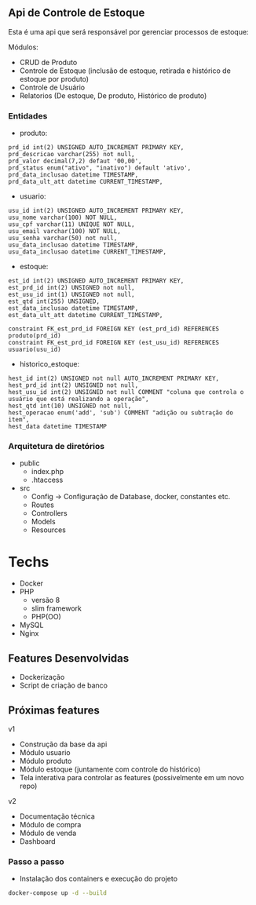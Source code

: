 ## Api de Controle de Estoque

Esta é uma api que será responsável por gerenciar processos de estoque:

Módulos:
- CRUD de Produto
- Controle de Estoque (inclusão de estoque, retirada e histórico de estoque por produto)
- Controle de Usuário
- Relatorios (De estoque, De produto, Histórico de produto)


### Entidades

- produto: 
```
prd_id int(2) UNSIGNED AUTO_INCREMENT PRIMARY KEY,
prd_descricao varchar(255) not null,
prd_valor decimal(7,2) defaut '00,00',
prd_status enum("ativo", "inativo") default 'ativo',
prd_data_inclusao datetime TIMESTAMP,
prd_data_ult_att datetime CURRENT_TIMESTAMP,
```

- usuario:
```
usu_id int(2) UNSIGNED AUTO_INCREMENT PRIMARY KEY,
usu_nome varchar(100) NOT NULL, 
usu_cpf varchar(11) UNIQUE NOT NULL,
usu_email varchar(100) NOT NULL,
usu_senha varchar(50) not null,
usu_data_inclusao datetime TIMESTAMP,
usu_data_inclusao datetime CURRENT_TIMESTAMP,
```

- estoque:
```
est_id int(2) UNSIGNED AUTO_INCREMENT PRIMARY KEY,
est_prd_id int(2) UNSIGNED not null,
est_usu_id int(1) UNSIGNED not null,
est_qtd int(255) UNSIGNED,
est_data_inclusao datetime TIMESTAMP,
est_data_ult_att datetime CURRENT_TIMESTAMP,

constraint FK_est_prd_id FOREIGN KEY (est_prd_id) REFERENCES produto(prd_id)
constraint FK_est_prd_id FOREIGN KEY (est_usu_id) REFERENCES usuario(usu_id)
```

- historico_estoque:
```
hest_id int(2) UNSIGNED not null AUTO_INCREMENT PRIMARY KEY,
hest_prd_id int(2) UNSIGNED not null,
hest_usu_id int(2) UNSIGNED not null COMMENT "coluna que controla o usuário que está realizando a operação",
hest_qtd int(10) UNSIGNED not null,
hest_operacao enum('add', 'sub') COMMENT "adição ou subtração do item",
hest_data datetime TIMESTAMP
```

### Arquitetura de diretórios

- public
    - index.php
    - .htaccess
- src
    - Config <span>-> Configuração de Database, docker, constantes etc.</span>
    - Routes
    - Controllers
    - Models
    - Resources


# Techs
- Docker
- PHP
    - versão 8
    - slim framework
    - PHP(OO)
- MySQL
- Nginx

## Features Desenvolvidas
- Dockerização
- Script de criação de banco

## Próximas features
v1
- Construção da base da api
- Módulo usuario
- Módulo produto
- Módulo estoque (juntamente com controle do histórico)
- Tela interativa para controlar as features (possivelmente em um novo repo)

v2
- Documentação técnica
- Módulo de compra 
- Módulo de venda
- Dashboard


### Passo a passo

- Instalação dos containers e execução do projeto
```bash
docker-compose up -d --build
```